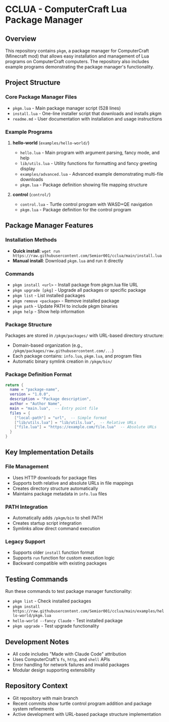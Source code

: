 # CCLUA - ComputerCraft Lua Package Manager

## Overview
This repository contains `pkgm`, a package manager for ComputerCraft (Minecraft mod) that allows easy installation and management of Lua programs on ComputerCraft computers. The repository also includes example programs demonstrating the package manager's functionality.

## Project Structure

### Core Package Manager Files
- `pkgm.lua` - Main package manager script (528 lines)
- `install.lua` - One-line installer script that downloads and installs pkgm
- `readme.md` - User documentation with installation and usage instructions

### Example Programs
1. **hello-world** (`examples/hello-world/`)
   - `hello.lua` - Main program with argument parsing, fancy mode, and help
   - `lib/utils.lua` - Utility functions for formatting and fancy greeting display
   - `examples/advanced.lua` - Advanced example demonstrating multi-file downloads
   - `pkgm.lua` - Package definition showing file mapping structure

2. **control** (`control/`)
   - `control.lua` - Turtle control program with WASD+QE navigation
   - `pkgm.lua` - Package definition for the control program

## Package Manager Features

### Installation Methods
- **Quick install**: `wget run https://raw.githubusercontent.com/Semior001/cclua/main/install.lua`
- **Manual install**: Download `pkgm.lua` and run it directly

### Commands
- `pkgm install <url>` - Install package from pkgm.lua file URL
- `pkgm upgrade [pkg]` - Upgrade all packages or specific package
- `pkgm list` - List installed packages
- `pkgm remove <package>` - Remove installed package
- `pkgm path` - Update PATH to include pkgm binaries
- `pkgm help` - Show help information

### Package Structure
Packages are stored in `/pkgm/packages/` with URL-based directory structure:
- Domain-based organization (e.g., `/pkgm/packages/raw.githubusercontent.com/...`)
- Each package contains: `info.lua`, `pkgm.lua`, and program files
- Automatic binary symlink creation in `/pkgm/bin/`

### Package Definition Format
```lua
return {
  name = "package-name",
  version = "1.0.0",
  description = "Package description",
  author = "Author Name",
  main = "main.lua",  -- Entry point file
  files = {
    ["local-path"] = "url",  -- Simple format
    ["lib/utils.lua"] = "lib/utils.lua",  -- Relative URLs
    ["file.lua"] = "https://example.com/file.lua"  -- Absolute URLs
  }
}
```

## Key Implementation Details

### File Management
- Uses HTTP downloads for package files
- Supports both relative and absolute URLs in file mappings
- Creates directory structure automatically
- Maintains package metadata in `info.lua` files

### PATH Integration
- Automatically adds `/pkgm/bin` to shell PATH
- Creates startup script integration
- Symlinks allow direct command execution

### Legacy Support
- Supports older `install` function format
- Supports `run` function for custom execution logic
- Backward compatible with existing packages

## Testing Commands
Run these commands to test package manager functionality:
- `pkgm list` - Check installed packages
- `pkgm install https://raw.githubusercontent.com/Semior001/cclua/main/examples/hello-world/pkgm.lua`
- `hello-world --fancy Claude` - Test installed package
- `pkgm upgrade` - Test upgrade functionality

## Development Notes
- All code includes "Made with Claude Code" attribution
- Uses ComputerCraft's `fs`, `http`, and `shell` APIs
- Error handling for network failures and invalid packages
- Modular design supporting extensibility

## Repository Context
- Git repository with main branch
- Recent commits show turtle control program addition and package system refinements
- Active development with URL-based package structure implementation
